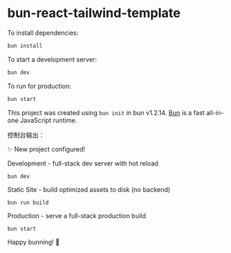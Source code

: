 # bun-react-tailwind-template

To install dependencies:

```bash
bun install
```

To start a development server:

```bash
bun dev
```

To run for production:

```bash
bun start
```

This project was created using `bun init` in bun v1.2.14. [Bun](https://bun.sh) is a fast all-in-one JavaScript runtime.

控制台输出：

✨ New project configured!

Development - full-stack dev server with hot reload

    bun dev

Static Site - build optimized assets to disk (no backend)

    bun run build

Production - serve a full-stack production build

    bun start

Happy bunning! 🐇
